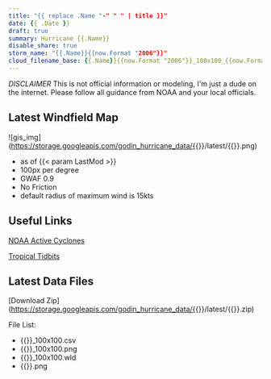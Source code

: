 ```yaml
---
title: "{{ replace .Name "-" " " | title }}"
date: {{ .Date }}
draft: true
summary: Hurricane {{.Name}}
disable_share: true
storm_name: "{{.Name}}{{now.Format "2006"}}"
cloud_filename_base: {{.Name}}{{now.Format "2006"}}_100x100_{{now.Format "20060102T1504-07"}}
---
```

*DISCLAIMER* This is not official information or modeling, I'm just a dude on the internet.  Please follow all guidance from NOAA and your local officials.

## Latest Windfield Map
![gis_img](https://storage.googleapis.com/godin_hurricane_data/{{<param storm_name>}}/latest/{{<param cloud_filename_base>}}.png)

- as of {{< param LastMod >}}
- 100px per degree
- GWAF 0.9
- No Friction
- default radius of maximum wind is 15kts

## Useful Links
[NOAA Active Cyclones](https://www.nhc.noaa.gov/)


[Tropical Tidbits](https://www.tropicaltidbits.com/storminfo/)

## Latest Data Files
[Download Zip](https://storage.googleapis.com/godin_hurricane_data/{{<param storm_name>}}/latest/{{<param cloud_filename_base>}}.zip)

File List:
- {{<param storm_name>}}_100x100.csv
- {{<param storm_name>}}_100x100.png
- {{<param storm_name>}}_100x100.wld
- {{<param cloud_filename_base>}}.png

